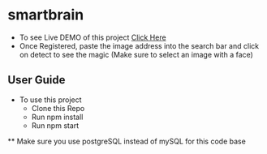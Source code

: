 # smartbrain

- To see Live DEMO of this project [Click Here](https://ztm-smart-brain-frontend-app.herokuapp.com/)
- Once Registered, paste the image address into the search bar and click on detect to see the magic (Make sure to select an image with a face)

## User Guide

- To use this project
  - Clone this Repo
  - Run npm install
  - Run npm start

** Make sure you use postgreSQL instead of mySQL for this code base
